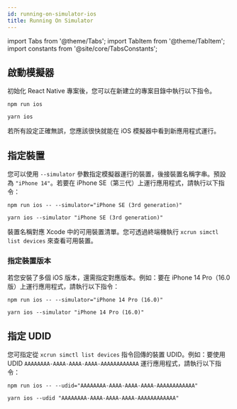 ```yaml
---
id: running-on-simulator-ios
title: Running On Simulator
---
```


import Tabs from '@theme/Tabs'; import TabItem from '@theme/TabItem'; import constants from '@site/core/TabsConstants';

## 啟動模擬器

初始化 React Native 專案後，您可以在新建立的專案目錄中執行以下指令。

<Tabs groupId="package-manager" queryString defaultValue={constants.defaultPackageManager} values={constants.packageManagers}>
<TabItem value="npm">

```shell
npm run ios
```

</TabItem>
<TabItem value="yarn">

```shell
yarn ios
```

</TabItem>
</Tabs>

若所有設定正確無誤，您應該很快就能在 iOS 模擬器中看到新應用程式運行。

## 指定裝置

您可以使用 `--simulator` 參數指定模擬器運行的裝置，後接裝置名稱字串。預設為 `"iPhone 14"`。若要在 iPhone SE（第三代）上運行應用程式，請執行以下指令：

<Tabs groupId="package-manager" queryString defaultValue={constants.defaultPackageManager} values={constants.packageManagers}>
<TabItem value="npm">

```shell
npm run ios -- --simulator="iPhone SE (3rd generation)"
```

</TabItem>
<TabItem value="yarn">

```shell
yarn ios --simulator "iPhone SE (3rd generation)"
```

</TabItem>
</Tabs>

裝置名稱對應 Xcode 中的可用裝置清單。您可透過終端機執行 `xcrun simctl list devices` 來查看可用裝置。

### 指定裝置版本

若您安裝了多個 iOS 版本，還需指定對應版本。例如：要在 iPhone 14 Pro（16.0 版）上運行應用程式，請執行以下指令：

<Tabs groupId="package-manager" queryString defaultValue={constants.defaultPackageManager} values={constants.packageManagers}>
<TabItem value="npm">

```shell
npm run ios -- --simulator="iPhone 14 Pro (16.0)"
```

</TabItem>
<TabItem value="yarn">

```shell
yarn ios --simulator "iPhone 14 Pro (16.0)"
```

</TabItem>
</Tabs>

## 指定 UDID

您可指定從 `xcrun simctl list devices` 指令回傳的裝置 UDID。例如：要使用 UDID `AAAAAAAA-AAAA-AAAA-AAAA-AAAAAAAAAAAA` 運行應用程式，請執行以下指令：

<Tabs groupId="package-manager" queryString defaultValue={constants.defaultPackageManager} values={constants.packageManagers}>
<TabItem value="npm">

```shell
npm run ios -- --udid="AAAAAAAA-AAAA-AAAA-AAAA-AAAAAAAAAAAA"
```

</TabItem>
<TabItem value="yarn">

```shell
yarn ios --udid "AAAAAAAA-AAAA-AAAA-AAAA-AAAAAAAAAAAA"
```

</TabItem>
</Tabs>